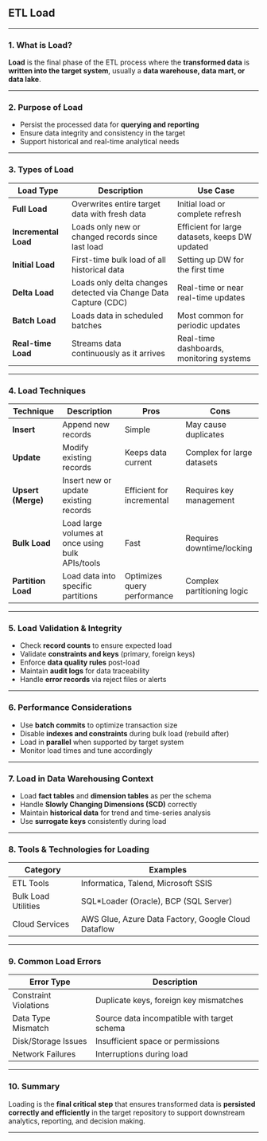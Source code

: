 ## **ETL Load**

---

### **1. What is Load?**

**Load** is the final phase of the ETL process where the **transformed data** is **written into the target system**, usually a **data warehouse, data mart, or data lake**.

---

### **2. Purpose of Load**

* Persist the processed data for **querying and reporting**
* Ensure data integrity and consistency in the target
* Support historical and real-time analytical needs

---

### **3. Types of Load**

| Load Type            | Description                                                     | Use Case                                       |
| -------------------- | --------------------------------------------------------------- | ---------------------------------------------- |
| **Full Load**        | Overwrites entire target data with fresh data                   | Initial load or complete refresh               |
| **Incremental Load** | Loads only new or changed records since last load               | Efficient for large datasets, keeps DW updated |
| **Initial Load**     | First-time bulk load of all historical data                     | Setting up DW for the first time               |
| **Delta Load**       | Loads only delta changes detected via Change Data Capture (CDC) | Real-time or near real-time updates            |
| **Batch Load**       | Loads data in scheduled batches                                 | Most common for periodic updates               |
| **Real-time Load**   | Streams data continuously as it arrives                         | Real-time dashboards, monitoring systems       |

---

### **4. Load Techniques**

| Technique          | Description                                      | Pros                        | Cons                       |
| ------------------ | ------------------------------------------------ | --------------------------- | -------------------------- |
| **Insert**         | Append new records                               | Simple                      | May cause duplicates       |
| **Update**         | Modify existing records                          | Keeps data current          | Complex for large datasets |
| **Upsert (Merge)** | Insert new or update existing records            | Efficient for incremental   | Requires key management    |
| **Bulk Load**      | Load large volumes at once using bulk APIs/tools | Fast                        | Requires downtime/locking  |
| **Partition Load** | Load data into specific partitions               | Optimizes query performance | Complex partitioning logic |

---

### **5. Load Validation & Integrity**

* Check **record counts** to ensure expected load
* Validate **constraints and keys** (primary, foreign keys)
* Enforce **data quality rules** post-load
* Maintain **audit logs** for data traceability
* Handle **error records** via reject files or alerts

---

### **6. Performance Considerations**

* Use **batch commits** to optimize transaction size
* Disable **indexes and constraints** during bulk load (rebuild after)
* Load in **parallel** when supported by target system
* Monitor load times and tune accordingly

---

### **7. Load in Data Warehousing Context**

* Load **fact tables** and **dimension tables** as per the schema
* Handle **Slowly Changing Dimensions (SCD)** correctly
* Maintain **historical data** for trend and time-series analysis
* Use **surrogate keys** consistently during load

---

### **8. Tools & Technologies for Loading**

| Category            | Examples                                            |
| ------------------- | --------------------------------------------------- |
| ETL Tools           | Informatica, Talend, Microsoft SSIS                 |
| Bulk Load Utilities | SQL\*Loader (Oracle), BCP (SQL Server)              |
| Cloud Services      | AWS Glue, Azure Data Factory, Google Cloud Dataflow |

---

### **9. Common Load Errors**

| Error Type            | Description                                 |
| --------------------- | ------------------------------------------- |
| Constraint Violations | Duplicate keys, foreign key mismatches      |
| Data Type Mismatch    | Source data incompatible with target schema |
| Disk/Storage Issues   | Insufficient space or permissions           |
| Network Failures      | Interruptions during load                   |

---

### **10. Summary**

Loading is the **final critical step** that ensures transformed data is **persisted correctly and efficiently** in the target repository to support downstream analytics, reporting, and decision making.

---
